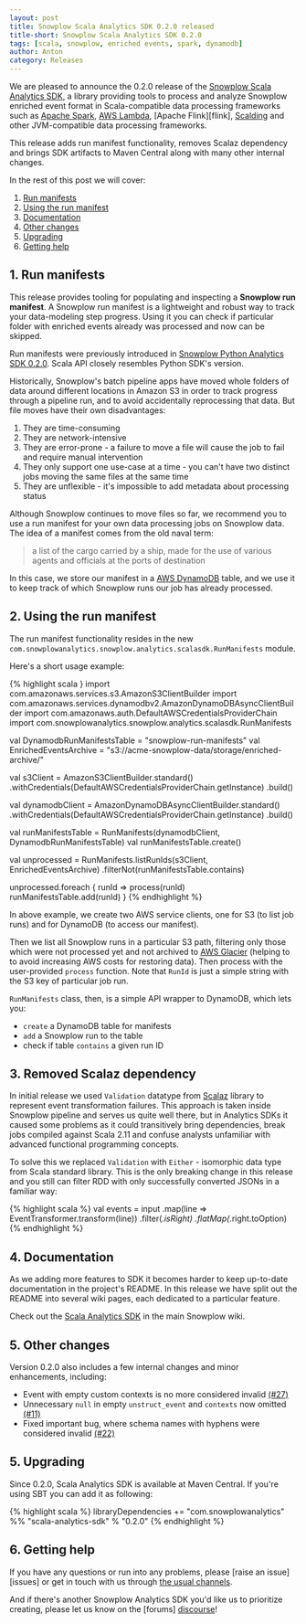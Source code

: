 ```yaml
---
layout: post
title: Snowplow Scala Analytics SDK 0.2.0 released
title-short: Snowplow Scala Analytics SDK 0.2.0
tags: [scala, snowplow, enriched events, spark, dynamodb]
author: Anton
category: Releases
---
```


We are pleased to announce the 0.2.0 release of the [Snowplow Scala Analytics SDK][sdk-repo], a library providing tools to process and analyze Snowplow enriched event format in Scala-compatible data processing frameworks such as [Apache Spark][spark], [AWS Lambda][lambda], [Apache Flink][flink], [Scalding][scalding] and other JVM-compatible data processing frameworks.

This release adds run manifest functionality, removes Scalaz dependency and brings SDK artifacts to Maven Central along with many other internal changes.

In the rest of this post we will cover:

1. [Run manifests](/blog/2017/05/22/snowplow-scala-analytics-sdk-0.2.0-released#run-manifests)
2. [Using the run manifest](/blog/2017/05/22/snowplow-scala-analytics-sdk-0.2.0-released#using-manifests)
3. [Documentation](/blog/2017/05/22/snowplow-scala-analytics-sdk-0.2.0-released#documentation)
4. [Other changes](/blog/2017/05/22/snowplow-scala-analytics-sdk-0.2.0-released#other)
5. [Upgrading](/blog/2017/05/22/snowplow-scala-analytics-sdk-0.2.0-released#upgrading)
6. [Getting help](/blog/2017/05/22/snowplow-scala-analytics-sdk-0.2.0-released#help)

<!--more-->

<h2 id="run-manifests">1. Run manifests</h2>

This release provides tooling for populating and inspecting a **Snowplow run manifest**. A Snowplow run manifest is a lightweight and robust way to track your data-modeling step progress. Using it you can check if particular folder with enriched events already was processed and now can be skipped.

Run manifests were previously introduced in [Snowplow Python Analytics SDK 0.2.0][python-sdk-post]. Scala API closely resembles Python SDK's version.

Historically, Snowplow's batch pipeline apps have moved whole folders of data around different locations in Amazon S3 in order to track progress through a pipeline run, and to avoid accidentally reprocessing that data. But file moves have their own disadvantages:

1. They are time-consuming
2. They are network-intensive
3. They are error-prone - a failure to move a file will cause the job to fail and require manual intervention
4. They only support one use-case at a time - you can't have two distinct jobs moving the same files at the same time
5. They are unflexible - it's impossible to add metadata about processing status

Although Snowplow continues to move files so far, we recommend you to use a run manifest for your own data processing jobs on Snowplow data. The idea of a manifest comes from the old naval term:

> a list of the cargo carried by a ship, made for the use of various agents and officials at the ports of destination

In this case, we store our manifest in a [AWS DynamoDB][dynamodb] table, and we use it to keep track of which Snowplow runs our job has already processed.

<h2 id="using-the-manifest">2. Using the run manifest</h2>

The run manifest functionality resides in the new `com.snowplowanalytics.snowplow.analytics.scalasdk.RunManifests` module.

Here's a short usage example:

{% highlight scala }
import com.amazonaws.services.s3.AmazonS3ClientBuilder
import com.amazonaws.services.dynamodbv2.AmazonDynamoDBAsyncClientBuilder
import com.amazonaws.auth.DefaultAWSCredentialsProviderChain
import com.snowplowanalytics.snowplow.analytics.scalasdk.RunManifests

val DynamodbRunManifestsTable = "snowplow-run-manifests"
val EnrichedEventsArchive = "s3://acme-snowplow-data/storage/enriched-archive/"

val s3Client = AmazonS3ClientBuilder.standard()
  .withCredentials(DefaultAWSCredentialsProviderChain.getInstance)
  .build()

val dynamodbClient = AmazonDynamoDBAsyncClientBuilder.standard()
  .withCredentials(DefaultAWSCredentialsProviderChain.getInstance)
  .build()

val runManifestsTable = RunManifests(dynamodbClient, DynamodbRunManifestsTable)
val runManifestsTable.create()

val unprocessed = RunManifests.listRunIds(s3Client, EnrichedEventsArchive)
  .filterNot(runManifestsTable.contains)

unprocessed.foreach { runId =>
  process(runId)
  runManifestsTable.add(runId)
}
{% endhighlight %}

In above example, we create two AWS service clients, one for S3 (to list job runs) and for DynamoDB (to access our manifest).

Then we list all Snowplow runs in a particular S3 path, filtering only those which were not processed yet and not archived to [AWS Glacier][glacier] (helping to to avoid increasing AWS costs for restoring data). Then process with the user-provided `process` function. Note that `RunId` is just a simple string with the S3 key of particular job run.

`RunManifests` class, then, is a simple API wrapper to DynamoDB, which lets you:

* `create` a DynamoDB table for manifests
* `add` a Snowplow run to the table
* check if table `contains` a given run ID

<h2 id="scalaz">3. Removed Scalaz dependency</h2>

In initial release we used `Validation` datatype from [Scalaz][scalaz] library to represent event transformation failures.
This approach is taken inside Snowplow pipeline and serves us quite well there, but in Analytics SDKs it caused some problems as it could transitively bring dependencies, break jobs compiled against Scala 2.11 and confuse analysts unfamiliar with advanced functional programming concepts.

To solve this we replaced `Validation` with `Either` - isomorphic data type from Scala standard library.
This is the only breaking change in this release and you still can filter RDD with only successfully converted JSONs in a familiar way:

{% highlight scala %}
val events = input
  .map(line => EventTransformer.transform(line))
  .filter(_.isRight)
  .flatMap(_.right.toOption)
{% endhighlight %}

<h2 id="documentation">4. Documentation</h2>

As we adding more features to SDK it becomes harder to keep up-to-date documentation in the project's README.
In this release we have split out the README into several wiki pages, each dedicated to a particular feature.

Check out the [Scala Analytics SDK][sdk-docs] in the main Snowplow wiki.

<h2 id="other">5. Other changes</h2>

Version 0.2.0 also includes a few internal changes and minor enhancements, including:

* Event with empty custom contexts is no more considered invalid [(#27)][issue-27]
* Unnecessary `null` in empty `unstruct_event` and `contexts` now omitted [(#11)][issue-11]
* Fixed important bug, where schema names with hyphens were considered invalid [(#22)][issue-22]

<h2 id="upgrading">5. Upgrading</h2>

Since 0.2.0, Scala Analytics SDK is available at Maven Central. If you're using SBT you can add it as following:

{% highlight scala %}
libraryDependencies += "com.snowplowanalytics" %% "scala-analytics-sdk" % "0.2.0"
{% endhighlight %}

<h2 id="help">6. Getting help</h2>

If you have any questions or run into any problems, please [raise an issue][issues] or get in touch with us through [the usual channels][talk-to-us].

And if there's another Snowplow Analytics SDK you'd like us to prioritize creating, please let us know on the [forums] [discourse]!

[sdk-repo]: https://github.com/snowplow/snowplow-scala-analytics-sdk
[sdk-usage-img]: /assets/img/blog/2016/03/scala-analytics-sdk-usage.png
[sdk-docs]: https://github.com/snowplow/snowplow/wiki/Scala-Analytics-SDK

[dynamodb]: https://aws.amazon.com/dynamodb/
[glacier]: https://aws.amazon.com/glacier/

[event-data-modeling]: /blog/2016/03/16/introduction-to-event-data-modeling/
[python-sdk-post]: https://snowplowanalytics.com/blog/2017/04/11/snowplow-python-analytics-sdk-0.2.0-released/

[issue-11]: https://github.com/snowplow/snowplow-scala-analytics-sdk/issues/11
[issue-22]: https://github.com/snowplow/snowplow-scala-analytics-sdk/issues/22
[issue-27]: https://github.com/snowplow/snowplow-scala-analytics-sdk/issues/27

[spark]: http://spark.apache.org/
[lambda]: https://aws.amazon.com/lambda/
[scalding]: https://github.com/twitter/scalding
[scalaz]: https://github.com/scalaz/scalaz

[talk-to-us]: https://github.com/snowplow/snowplow/wiki/Talk-to-us
[discourse]: http://discourse.snowplowanalytics.com/
